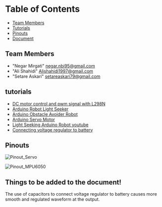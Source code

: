 # Table of Contents
* [Team Members](#team-members)
* [Tutorials](#tutorials)
* [Pinouts](#pinouts)
* [Document](#things-to-be-added-to-the-document)


## Team Members
* "Negar Mirgati" negar.nbj95@gmail.com
* "Ali Shahidi" Alishahidi1997@gmail.com
* "Setare Askari" setareaskari79@gmail.com

## tutorials
* [DC motor control and pwm signal with L298N ](https://www.youtube.com/watch?v=Da4HY7HZ6h0)  
* [Arduino Robot Light Seeker](http://www.instructables.com/id/First-Arduino-Robot-Light-Seeker/)  
* [Arduino Obstacle Avoider Robot](http://mertarduinotutorial.blogspot.com.tr/2016/12/arduino-project-tutorial-01-obstacle.html) 
* [Arduino Servo Motor](http://www.instructables.com/id/Arduino-Servo-Motors/)  
* [Light Seeking Arduino Robot youtube](https://youtu.be/BuWAZL51YSM)  
* [Connecting voltage regulator to battery](https://github.com/facebook/react/wiki/Sites-Using-React)


## Pinouts
![Pinout_Servo](https://c2.staticflickr.com/6/5472/31084586086_90cf3e51e9_o.jpg)  
  
  
![Pinout_MPU6050](http://42bots.com/wp-content/uploads/2014/03/MPU6050-Arduino-Uno-Connections.jpg)


## Things to be added to the document!
The use of capacitors to connect voltage regulator to battery causes more smooth and regulated waveform at the output.


